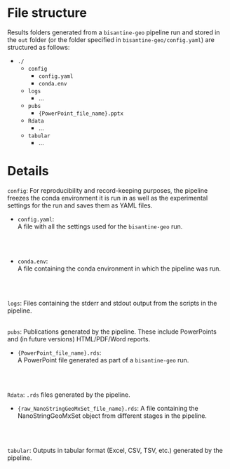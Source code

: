 # File structure
Results folders generated from a `bisantine-geo` pipeline run and stored in the `out` folder (or the folder specified in `bisantine-geo/config.yaml`) are structured as follows:

* `./`
    - `config`
        - `config.yaml`
        - `conda.env`
    - `logs`
        - ...
    - `pubs`
        - `{PowerPoint_file_name}.pptx` 
    - `Rdata`
        - ...
    - `tabular`
        - ...

# Details
`config`: For reproducibility and record-keeping purposes, the pipeline freezes the conda environment it is run in as well as the experimental settings for the run and saves them as YAML files.

* `config.yaml`: <br /> 
A file with all the settings used for the `bisantine-geo` run.
<br />
<br />

* `conda.env`: <br />
A file containing the conda environment in which the pipeline was run. 
<br />
<br />

`logs`: Files containing the stderr and stdout output from the scripts in the pipeline. 
<br />
<br />

`pubs`: Publications generated by the pipeline. These include PowerPoints and (in future versions) HTML/PDF/Word reports.
* `{PowerPoint_file_name}.rds`: <br />
A PowerPoint file generated as part of a `bisantine-geo` run. 
<br />
<br />

`Rdata`: `.rds` files generated by the pipeline.
* `{raw_NanoStringGeoMxSet_file_name}.rds`: A file containing the NanoStringGeoMxSet object from different stages in the pipeline.
<br />
<br />

`tabular`: Outputs in tabular format (Excel, CSV, TSV, etc.) generated by the pipeline.